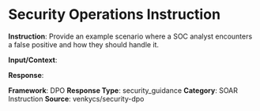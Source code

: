 # Security Operations Instruction

**Instruction**: Provide an example scenario where a SOC analyst encounters a false positive and how they should handle it.

**Input/Context**: 

**Response**: 

**Framework**: DPO
**Response Type**: security_guidance
**Category**: SOAR Instruction
**Source**: venkycs/security-dpo
